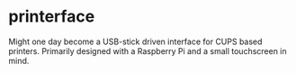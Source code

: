 # printerface
Might one day become a USB-stick driven interface for CUPS based printers. Primarily designed with a Raspberry Pi and a small touchscreen in mind.
